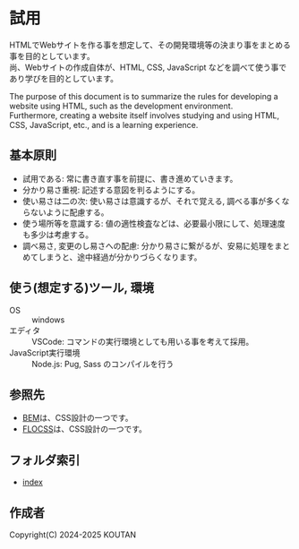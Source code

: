 # 試用

HTMLでWebサイトを作る事を想定して、その開発環境等の決まり事をまとめる事を目的としています。  
尚、Webサイトの作成自体が、HTML, CSS, JavaScript などを調べて使う事であり学びを目的としています。  

The purpose of this document is to summarize the rules for developing a website using HTML, such as the development environment.  
Furthermore, creating a website itself involves studying and using HTML, CSS, JavaScript, etc., and is a learning experience.  

## 基本原則

- 試用である: 常に書き直す事を前提に、書き進めていきます。
- 分かり易さ重視: 記述する意図を判るようにする。
- 使い易さは二の次: 使い易さは意識するが、それで覚える, 調べる事が多くならないように配慮する。
- 使う場所等を意識する: 値の適性検査などは、必要最小限にして、処理速度も多少は考慮する。
- 調べ易さ, 変更のし易さへの配慮: 分かり易さに繋がるが、安易に処理をまとめてしまうと、途中経過が分かりづらくなります。

## 使う(想定する)ツール, 環境

<dl>
  <dt>OS</dt>
  <dd>windows</dd>
  <dt>エディタ</dt>
  <dd>VSCode: コマンドの実行環境としても用いる事を考えて採用。</dd>
  <dt>JavaScript実行環境</dt>
  <dd>Node.js: Pug, Sass のコンパイルを行う</dd>
</dl>

## 参照先

- [BEM](https://github.com/juno/bem-methodology-ja/blob/master/definitions.md)は、CSS設計の一つです。
- [FLOCSS](https://github.com/hiloki/flocss)は、CSS設計の一つです。

## フォルダ索引

- [index](./index.md)

## 作成者

Copyright(C) 2024-2025 KOUTAN
